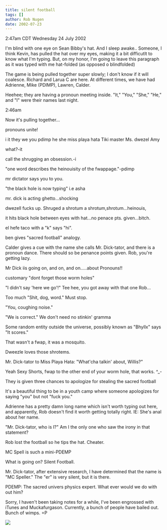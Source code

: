 ```yaml
---
title: silent football
tags: []
author: Rob Nugen
date: 2002-07-23
---
```


<p class=date>2:47am CDT Wednesday 24 July 2002</p>

<p>I'm blind with one eye on Sean Bibby's hat.  And I sleep awake..
Someone, I think Kevin, has pulled the hat over my eyes, making it a
bit difficutlt to know what I'm typing.  But, on my honor, I'm going
to leave this paragraph as it was typed with me hat-folded (as opposed
o blindfolded)</p>

<p>The game is being pulled together super slowly; I don't know if it
will coalesce. Richard and Larua C are here.  At different times, we
have had Adrienne, Mike (PDIMP), Lawren, Calder.</p>

<p>Heehee; they are having a pronoun meeting inside.  "It," "You," "She,"
"He," and "I" were their names last night.</p>

<p class=date>2:46am</p>

<p>Now it's pulling together...</p>

pronouns unite!

<p>i
it
they
we
you
pdimp
he
she
miss playa hata
Tiki master
Ms. dwezel
Amy</p>

what?-it

call the shrugging an obsession.-i

"one word describes the heinouisity of the fwappage."-pdimp

mr dictator says you to you.

"the black hole is now typing" i.e asha

mr. dick is acting ghetto...shocking

dwezell fucks up. Shruged a shrotum a shrotum,shrotum...heinouis,

it hits black hole between eyes with hat...no penace
pts. given...bitch.

el hefe taco with a "k" says "hi".

ben gives "sacred football" analogy.

Calder gives a cue with the name she calls Mr. Dick-tator, and there
is a pronoun dance. There should so be penance points given. Rob,
you're getting lazy.

Mr Dick iis going on, and on, and on.....about Pronouns!!

customary "dont forget those worm holes"

"I didn't say 'here we go'!" Tee hee, you got away with that one Rob...

Too much "Shit, dog, word." Must stop.

"You, coughing noise."

"We is correct." We don't need no stinkin' gramma

Some random entity outside the universe, possibly known as "Bhyllx"
says "It scores."

That wasn't a fwap, it was a mosquito.

Dweezle loves those shrotems.

Mr. Dick-tator to Miss Playa Hata: "What'cha talkin' about, Willis?"

Yeah Sexy Shorts, fwap to the other end of your worm hole, that
works. ^_-

They is given three chances to apologize for stealing the sacred
football


It's a beautiful thing to be in a youth camp where someone apologizes
for saying "you" but not "fuck you."

Adrienne has a pretty damn long name which isn't worth typing out
here, and apparently, Rob doesn't find it worth getting totally
right. IE: She's anal about her name. 

"Mr. Dick-tator, who is I?" Am I the only one who saw the irony in
that statement?

Rob lost the football so he tips the hat. Cheater.

MC Spell is such a mini-PDEMP

What is going on? Silent Football.

Mr. Dick-tator, after extensive research, I have determined that the
name is "MC Speller." The "er" is very silent, but it is there.

PDEMP: The sacred univers physics expert. What ever would we do with
out him?

Sorry, I haven't been taking notes for a while, I've been engrossed
with iTunes and Muckafurgason. Currently, a bunch of people have
bailed out. Bunch of wimps. =P

<p><img src="/images/rob/wL-ROB.gif"/></p>

